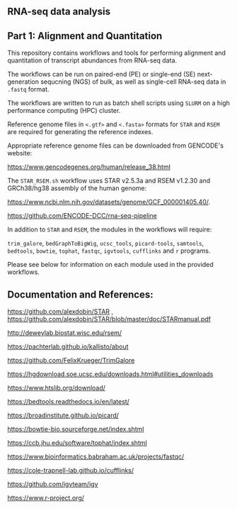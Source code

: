 ## RNA-seq data analysis 

## Part 1: Alignment and Quantitation

This repository contains workflows and tools for performing alignment and quantitation of transcript abundances from RNA-seq data. 

The workflows can be run on paired-end (PE) or single-end (SE) next-generation sequcning (NGS) of bulk, as well as single-cell RNA-seq data in `.fastq` format.

The workflows are written to run as batch shell scripts using `SLURM` on a high performance computing (HPC) cluster. 

Reference genome files in `<.gtf>` and `<.fasta>` formats for `STAR` and `RSEM` are required for generating the reference indexes. 

Appropriate reference genome files can be downloaded from GENCODE's website:

https://www.gencodegenes.org/human/release_38.html

The `STAR_RSEM.sh` workflow uses STAR v2.5.3a and RSEM v1.2.30 and GRCh38/hg38 assembly of the human genome:
  
https://www.ncbi.nlm.nih.gov/datasets/genome/GCF_000001405.40/.

https://github.com/ENCODE-DCC/rna-seq-pipeline

In addition to `STAR` and `RSEM`, the modules in the workflows will require: 

`trim_galore`, `bedGraphToBigWig`, `ucsc_tools`, `picard-tools`, `samtools`, `bedtools`, `bowtie`, `tophat`, `fastqc`, `igvtools`, `cufflinks` and `r` programs.

Please see below for information on each module used in the provided workflows.

## Documentation and References:

https://github.com/alexdobin/STAR , https://github.com/alexdobin/STAR/blob/master/doc/STARmanual.pdf

http://deweylab.biostat.wisc.edu/rsem/
  
https://pachterlab.github.io/kallisto/about

https://github.com/FelixKrueger/TrimGalore

https://hgdownload.soe.ucsc.edu/downloads.html#utilities_downloads

https://www.htslib.org/download/
  
https://bedtools.readthedocs.io/en/latest/
  
https://broadinstitute.github.io/picard/
  
https://bowtie-bio.sourceforge.net/index.shtml

https://ccb.jhu.edu/software/tophat/index.shtml

https://www.bioinformatics.babraham.ac.uk/projects/fastqc/
  
https://cole-trapnell-lab.github.io/cufflinks/
  
https://github.com/igvteam/igv

https://www.r-project.org/
